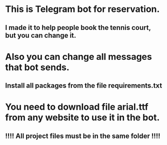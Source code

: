 # This is Telegram bot for reservation.
## I made it to help people book the tennis court, but you can change it.
# Also you can change all messages that bot sends.
## Install all packages from the file requirements.txt 
# You need to download file arial.ttf from any website to use it in the bot.
## !!!! All project files must be in the same folder !!!!
